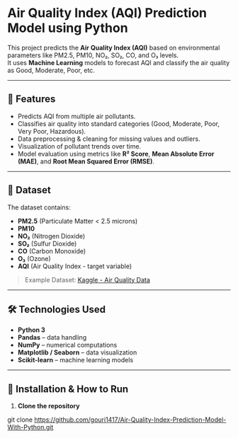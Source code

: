 # Air Quality Index (AQI) Prediction Model using Python

This project predicts the **Air Quality Index (AQI)** based on environmental parameters like PM2.5, PM10, NO₂, SO₂, CO, and O₃ levels.  
It uses **Machine Learning** models to forecast AQI and classify the air quality as Good, Moderate, Poor, etc.

---

## 📌 Features
- Predicts AQI from multiple air pollutants.
- Classifies air quality into standard categories (Good, Moderate, Poor, Very Poor, Hazardous).
- Data preprocessing & cleaning for missing values and outliers.
- Visualization of pollutant trends over time.
- Model evaluation using metrics like **R² Score**, **Mean Absolute Error (MAE)**, and **Root Mean Squared Error (RMSE)**.

---

## 📂 Dataset
The dataset contains:
- **PM2.5** (Particulate Matter < 2.5 microns)
- **PM10**
- **NO₂** (Nitrogen Dioxide)
- **SO₂** (Sulfur Dioxide)
- **CO** (Carbon Monoxide)
- **O₃** (Ozone)
- **AQI** (Air Quality Index - target variable)

> Example Dataset: [Kaggle - Air Quality Data](https://www.kaggle.com/)

---

## 🛠️ Technologies Used
- **Python 3**
- **Pandas** – data handling
- **NumPy** – numerical computations
- **Matplotlib / Seaborn** – data visualization
- **Scikit-learn** – machine learning models

---

## 🚀 Installation & How to Run

1. **Clone the repository**

git clone https://github.com/gouri1417/Air-Quality-Index-Prediction-Model-With-Python.git
